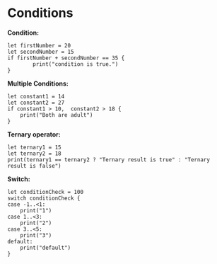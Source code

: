 # Conditions

**Condition:**
```
let firstNumber = 20
let secondNumber = 15
if firstNumber + secondNumber == 35 {
        print("condition is true.")
}
```

**Multiple Conditions:**
```
let constant1 = 14
let constant2 = 27
if constant1 > 10,  constant2 > 18 {
    print("Both are adult")
}
```

**Ternary operator:**
```
let ternary1 = 15
let ternary2 = 18
print(ternary1 == ternary2 ? "Ternary result is true" : "Ternary result is false")
```

**Switch:**
```
let conditionCheck = 100
switch conditionCheck {
case -1..<1:
    print("1")
case 1..<3:
    print("2")
case 3..<5:
    print("3")
default:
    print("default")
}
```
